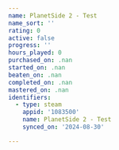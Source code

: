 ```yaml
---
name: PlanetSide 2 - Test
name_sort: ''
rating: 0
active: false
progress: ''
hours_played: 0
purchased_on: .nan
started_on: .nan
beaten_on: .nan
completed_on: .nan
mastered_on: .nan
identifiers:
  - type: steam
    appid: '1083500'
    name: PlanetSide 2 - Test
    synced_on: '2024-08-30'

---
```

